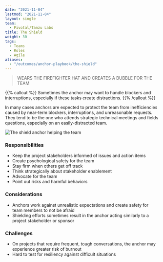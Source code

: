 ```yaml
---
date: "2021-11-04"
lastmod: "2021-11-04"
layout: single
team:
  - Pivotal/Tanzu Labs
title: The Shield
weight: 30
tags:
  - Teams
  - Roles
  - Agile
aliases:
  - "/outcomes/anchor-playbook/the-shield"
---
```


> WEARS THE FIREFIGHTER HAT AND CREATES A BUBBLE FOR THE TEAM

{{% callout %}}
Sometimes the anchor may want to handle blockers and interruptions, especially if these tasks create distractions.
{{% /callout %}}

In many cases anchors are expected to protect the team from inefficiencies caused by near-term blockers, interruptions, and unreasonable requests. They tend to be the one who attends strategic technical meetings and fields questions, especially on an easily-distracted team.

![The shield anchor helping the team](/learningpaths/anchor-playbook/images/sitting.jpg)

### Responsibilities

- Keep the project stakeholders informed of issues and action items
- Create psychological safety for the team
- Stay firm when others get off track
- Think strategically about stakeholder enablement
- Advocate for the team
- Point out risks and harmful behaviors

### Considerations

- Anchors work against unrealistic expectations and create safety for team members to not be afraid
- Shielding efforts sometimes result in the anchor acting similarly to a project stakeholder or sponsor

### Challenges

- On projects that require frequent, tough conversations, the anchor may experience greater risk of burnout
- Hard to test for resiliency against difficult situations
